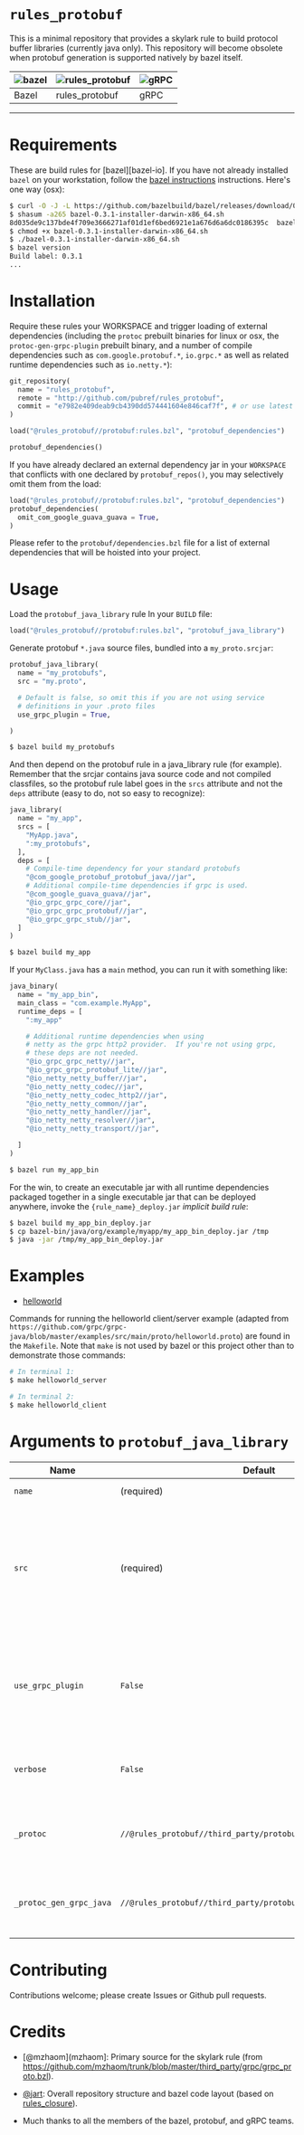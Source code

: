 # `rules_protobuf`

This is a minimal repository that provides a skylark rule to build
protocol buffer libraries (currently java only).  This repository will
become obsolete when protobuf generation is supported natively by
bazel itself.

| ![bazel](https://github.com/pubref/rules_protobuf/blob/master/bazel.png) | ![rules_protobuf](https://github.com/pubref/rules_protobuf/blob/master/rules_protobuf.png) | ![gRPC](https://github.com/pubref/rules_protobuf/blob/master/gRPC.png) |
| --- | --- | --- |
| Bazel | rules_protobuf | gRPC |

---

# Requirements

These are build rules for [bazel][bazel-io].  If you have not already
installed `bazel` on your workstation, follow the
[bazel instructions][bazel-install] instructions.  Here's one way (osx):

```sh
$ curl -O -J -L https://github.com/bazelbuild/bazel/releases/download/0.3.1/bazel-0.3.1-installer-darwin-x86_64.sh
$ shasum -a265 bazel-0.3.1-installer-darwin-x86_64.sh
8d035de9c137bde4f709e3666271af01d1ef6bed6921e1a676d6a6dc0186395c  bazel-0.3.1-installer-darwin-x86_64.sh
$ chmod +x bazel-0.3.1-installer-darwin-x86_64.sh
$ ./bazel-0.3.1-installer-darwin-x86_64.sh
$ bazel version
Build label: 0.3.1
...
```

# Installation

Require these rules your WORKSPACE and trigger loading of external
dependencies (including the `protoc` prebuilt binaries for linux or
osx, the `protoc-gen-grpc-plugin` prebuilt binary, and a number of
compile dependencies such as `com.google.protobuf.*`, `io.grpc.*` as
well as related runtime dependencies such as `io.netty.*`):

```python
git_repository(
  name = "rules_protobuf",
  remote = "http://github.com/pubref/rules_protobuf",
  commit = "e7982e409deab9cb4390dd574441604e846caf7f", # or use latest commit-id
)

load("@rules_protobuf//protobuf:rules.bzl", "protobuf_dependencies")

protobuf_dependencies()
```

If you have already declared an external dependency jar in your
`WORKSPACE` that conflicts with one declared by `protobuf_repos()`,
you may selectively omit them from the load:

```python
load("@rules_protobuf//protobuf:rules.bzl", "protobuf_dependencies")
protobuf_dependencies(
  omit_com_google_guava_guava = True,
)
```

Please refer to the `protobuf/dependencies.bzl` file for a list of
external dependencies that will be hoisted into your project.

# Usage

Load the `protobuf_java_library` rule In your `BUILD` file:

```python
load("@rules_protobuf//protobuf:rules.bzl", "protobuf_java_library")
```

Generate protobuf `*.java` source files, bundled into a
`my_proto.srcjar`:

```python
protobuf_java_library(
  name = "my_protobufs",
  src = "my.proto",

  # Default is false, so omit this if you are not using service
  # definitions in your .proto files
  use_grpc_plugin = True,

)
```

```sh
$ bazel build my_protobufs
```

And then depend on the protobuf rule in a java_library rule (for
example).  Remember that the srcjar contains java source code and not
compiled classfiles, so the protobuf rule label goes in the `srcs`
attribute and not the `deps` attribute (easy to do, not so easy to
recognize):

```python
java_library(
  name = "my_app",
  srcs = [
    "MyApp.java",
    ":my_protobufs",
  ],
  deps = [
    # Compile-time dependency for your standard protobufs
    "@com_google_protobuf_protobuf_java//jar",
    # Additional compile-time dependencies if grpc is used.
    "@com_google_guava_guava//jar",
    "@io_grpc_grpc_core//jar",
    "@io_grpc_grpc_protobuf//jar",
    "@io_grpc_grpc_stub//jar",
  ]
)
```

```sh
$ bazel build my_app
```

If your `MyClass.java` has a `main` method, you can run it with
something like:

```python
java_binary(
  name = "my_app_bin",
  main_class = "com.example.MyApp",
  runtime_deps = [
    ":my_app"

    # Additional runtime dependencies when using
    # netty as the grpc http2 provider.  If you're not using grpc,
    # these deps are not needed.
    "@io_grpc_grpc_netty//jar",
    "@io_grpc_grpc_protobuf_lite//jar",
    "@io_netty_netty_buffer//jar",
    "@io_netty_netty_codec//jar",
    "@io_netty_netty_codec_http2//jar",
    "@io_netty_netty_common//jar",
    "@io_netty_netty_handler//jar",
    "@io_netty_netty_resolver//jar",
    "@io_netty_netty_transport//jar",

  ]
)
```

```sh
$ bazel run my_app_bin
```

For the win, to create an executable jar with all runtime dependencies
packaged together in a single executable jar that can be deployed
anywhere, invoke the `{rule_name}_deploy.jar` *implicit build rule*:


```sh
$ bazel build my_app_bin_deploy.jar
$ cp bazel-bin/java/org/example/myapp/my_app_bin_deploy.jar /tmp
$ java -jar /tmp/my_app_bin_deploy.jar
```

# Examples

- [helloworld](https://github.com/pubref/rules_protobuf/tree/master/java/org/pubref/tools/bazel/protobuf/examlples/helloworld)

Commands for running the helloworld client/server example (adapted
from
`https://github.com/grpc/grpc-java/blob/master/examples/src/main/proto/helloworld.proto`)
are found in the `Makefile`.  Note that `make` is not used by bazel or
this project other than to demonstrate those commands:

```sh
# In terminal 1:
$ make helloworld_server

# In terminal 2:
$ make helloworld_client
```

# Arguments to `protobuf_java_library`

| Name | Default | Description |
| ---- | ------- | ----------- |
| `name` | (required) | The name of the rule. |
| `src` | (required) | The name of the protocol buffer source file.  This is a single file, so each *.proto file will need its own rule |
| `use_grpc_plugin` | `False` | If true, additional `protoc` arguments will be assembled to run the `protoc-gen-grpc-java plugin` |
| `verbose` | `False` | If true, additional debugging output will be printed. |
| `_protoc` | `//@rules_protobuf//third_party/protobuf:protoc_bin` | For substitution of a different `protoc` binary
| `_protoc_gen_grpc_java` | `//@rules_protobuf//third_party/protobuf:protoc_gen_grpc_java` | For substitution of a different `plugin` binary

# Contributing

Contributions welcome; please create Issues or Github pull requests.

# Credits

* [@mzhaom](mzhaom]: Primary source for the skylark rule (from
  <https://github.com/mzhaom/trunk/blob/master/third_party/grpc/grpc_proto.bzl>).

* [@jart][jart]: Overall repository structure and bazel code layout
  (based on [rules_closure]).

* Much thanks to all the members of the bazel, protobuf, and gRPC teams.

[jart]: http://github.com/jart "Justine Tunney"
[mzhaom]: http://github.com/mzhaom "Ming Zhao"
[bazel-home]: http://bazel.io "Bazel Homepage"
[bazel-install]: http://bazel.io/docs/install.html "Bazel Installation"
[rules_closure]: http://github.com/bazelbuild/rules_closure "Rules Closure"

